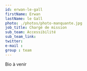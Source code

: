 ```yaml
---
id: erwan-le-gall
firstName: Erwan
lastName: le Gall
photo: ./photos/photo-manquante.jpg
job_title: Chargé de mission
sub_team: Accessibilité
sub_team_link:
twitter:
e-mail :
group : team
---
```


Bio à venir
